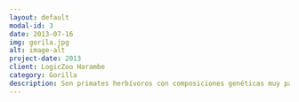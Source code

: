 ```yaml
---
layout: default
modal-id: 3
date: 2013-07-16
img: gorila.jpg
alt: image-alt
project-date: 2013
client: LogicZoo Harambe
category: Gorilla
description: Son primates herbívoros con composiciones genéticas muy parecidas a las del ser humano y es el más grande de todos los primates, pero se desplazan en cuatro patas y sus extremidades superiores son similares a los brazos humanos que también utilizan para apoyarse al andar.
---
```

